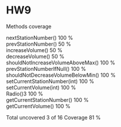 # HW9


Methods coverage	

nextStationNumber()		100 %	
prevStationNumber()	 	50 %	
increaseVolume()			50 %	
decreaseVolume()			50 %	
shouldNotIncreaseVolumeAboveMax()		100 %	
prevStationNumberIfNull()						100 %	
shouldNotDecreaseVolumeBelowMin()		100 %	
setCurrentStationNumber(int)		100 %		
setCurrentVolume(int)		100 %		
Radio()3	100 %		
getCurrentStationNumber()		100 %		
getCurrentVolume()		100 %	

Total	uncovered	3 of 16	
Coverage 81 %
